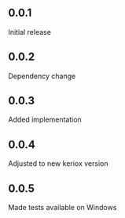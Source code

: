 ## 0.0.1

Initial release

## 0.0.2

Dependency change

## 0.0.3

Added implementation

## 0.0.4

Adjusted to new keriox version

## 0.0.5

Made tests available on Windows

